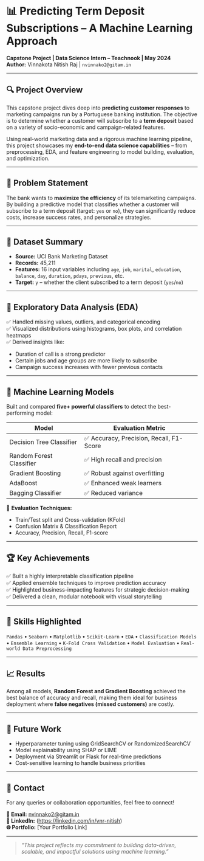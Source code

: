 # 📊 Predicting Term Deposit Subscriptions – A Machine Learning Approach  
**Capstone Project | Data Science Intern – Teachnook | May 2024**  
**Author:** Vinnakota Nitish Raj | `nvinnako2@gitam.in`

---

## 🔍 Project Overview

This capstone project dives deep into **predicting customer responses** to marketing campaigns run by a Portuguese banking institution. The objective is to determine whether a customer will subscribe to a **term deposit** based on a variety of socio-economic and campaign-related features.

Using real-world marketing data and a rigorous machine learning pipeline, this project showcases my **end-to-end data science capabilities** – from preprocessing, EDA, and feature engineering to model building, evaluation, and optimization.

---

## 🎯 Problem Statement

The bank wants to **maximize the efficiency** of its telemarketing campaigns. By building a predictive model that classifies whether a customer will subscribe to a term deposit (target: `yes` or `no`), they can significantly reduce costs, increase success rates, and personalize strategies.

---

## 📁 Dataset Summary

- **Source:** UCI Bank Marketing Dataset  
- **Records:** 45,211  
- **Features:** 16 input variables including `age`, `job`, `marital`, `education`, `balance`, `day`, `duration`, `pdays`, `previous`, etc.  
- **Target:** `y` – whether the client subscribed to a term deposit (`yes`/`no`)

---

## 🔬 Exploratory Data Analysis (EDA)

✅ Handled missing values, outliers, and categorical encoding  
✅ Visualized distributions using histograms, box plots, and correlation heatmaps  
✅ Derived insights like:
- Duration of call is a strong predictor
- Certain jobs and age groups are more likely to subscribe
- Campaign success increases with fewer previous contacts

---

## 🧠 Machine Learning Models

Built and compared **five+ powerful classifiers** to detect the best-performing model:

| Model                     | Evaluation Metric |
|--------------------------|------------------|
| Decision Tree Classifier | ✅ Accuracy, Precision, Recall, F1-Score |
| Random Forest Classifier | ✅ High recall and precision |
| Gradient Boosting        | ✅ Robust against overfitting |
| AdaBoost                 | ✅ Enhanced weak learners |
| Bagging Classifier       | ✅ Reduced variance |

📌 **Evaluation Techniques:**
- Train/Test split and Cross-validation (KFold)
- Confusion Matrix & Classification Report
- Accuracy, Precision, Recall, F1-score

---

## 🏆 Key Achievements

✅ Built a highly interpretable classification pipeline  
✅ Applied ensemble techniques to improve prediction accuracy  
✅ Highlighted business-impacting features for strategic decision-making  
✅ Delivered a clean, modular notebook with visual storytelling

---

## 📌 Skills Highlighted

`Pandas` • `Seaborn` • `Matplotlib` • `Scikit-Learn` • `EDA` • `Classification Models` • `Ensemble Learning` • `K-Fold Cross Validation` • `Model Evaluation` • `Real-world Data Preprocessing`

---

## 📈 Results

Among all models, **Random Forest and Gradient Boosting** achieved the best balance of accuracy and recall, making them ideal for business deployment where **false negatives (missed customers)** are costly.

---

## 🚀 Future Work

- Hyperparameter tuning using GridSearchCV or RandomizedSearchCV  
- Model explainability using SHAP or LIME  
- Deployment via Streamlit or Flask for real-time predictions  
- Cost-sensitive learning to handle business priorities

---

## 📮 Contact

For any queries or collaboration opportunities, feel free to connect!

**📧 Email:** nvinnako2@gitam.in  
**🔗 LinkedIn:** (https://linkedin.com/in/vnr-nitish)  
**🌐 Portfolio:** [Your Portfolio Link]

---

> *“This project reflects my commitment to building data-driven, scalable, and impactful solutions using machine learning.”*
